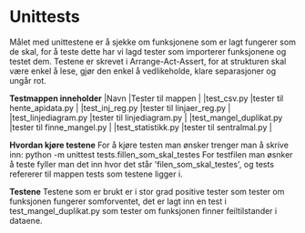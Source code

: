 # Unittests

Målet med unittestene er å sjekke om funksjonene som er lagt fungerer som de skal, for å teste dette har vi lagd tester som importerer funksjonene og testet dem. Testene er skrevet i Arrange-Act-Assert, for at strukturen skal være enkel å lese, gjør den enkel å vedlikeholde, klare separasjoner og ungår rot. 

**Testmappen inneholder**
|Navn                      |Tester til mappen           |
|test_csv.py               |tester til hente_apidata.py |
|test_inj_reg.py           |tester til linjaer_reg.py   |
|test_linjediagram.py      |tester til linjediagram.py  |
|test_mangel_duplikat.py   |tester til finne_mangel.py  |
|test_statistikk.py        |tester til sentralmal.py    |

**Hvordan kjøre testene**
For å kjøre testen man ønsker trenger man å skrive inn: python -m unittest tests.fillen_som_skal_testes
For testfilen man øsnker å teste fyller man det inn hvor det står 'filen_som_skal_testes', og tests refererer til mappen tests som testene ligger i.

**Testene**
Testene som er brukt er i stor grad positive tester som tester om funksjonen fungerer somforventet, det er lagt inn en test i test_mangel_duplikat.py som tester om funksjonen finner feiltilstander i dataene.

